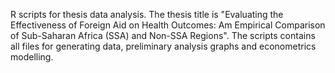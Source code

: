 R scripts for thesis data analysis. 
The thesis title is "Evaluating the Effectiveness of Foreign Aid on Health Outcomes: Am Empirical Comparison of Sub-Saharan Africa (SSA) and Non-SSA Regions". 
The scripts contains all files for generating data, preliminary analysis graphs and econometrics modelling. 
